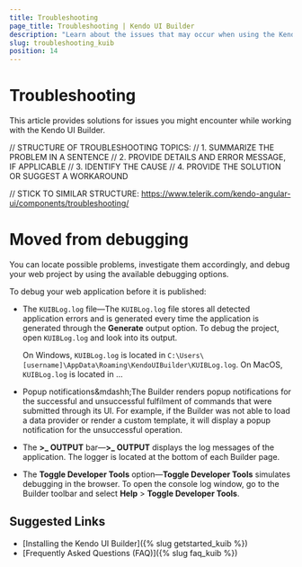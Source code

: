 ```yaml
---
title: Troubleshooting
page_title: Troubleshooting | Kendo UI Builder
description: "Learn about the issues that may occur when using the Kendo UI Builder tool for creating and managing Angular and AngularJS-based web applications."
slug: troubleshooting_kuib
position: 14
---
```


# Troubleshooting

This article provides solutions for issues you might encounter while working with the Kendo UI Builder.

// STRUCTURE OF TROUBLESHOOTING TOPICS:
// 1. SUMMARIZE THE PROBLEM IN A SENTENCE
// 2. PROVIDE DETAILS AND ERROR MESSAGE, IF APPLICABLE
// 3. IDENTIFY THE CAUSE
// 4. PROVIDE THE SOLUTION OR SUGGEST A WORKAROUND

// STICK TO SIMILAR STRUCTURE: https://www.telerik.com/kendo-angular-ui/components/troubleshooting/


# Moved from debugging

You can locate possible problems, investigate them accordingly, and debug your web project by using the available debugging options.

To debug your web application before it is published:

* The `KUIBLog.log` file&mdash;The `KUIBLog.log` file stores all detected application errors and is generated every time the application is generated through the **Generate** output option. To debug the project, open `KUIBLog.log` and look into its output.

    On Windows, `KUIBLog.log` is located in `C:\Users\[username]\AppData\Roaming\KendoUIBuilder\KUIBLog.log`.
    On MacOS, `KUIBLog.log` is located in ...

* Popup notifications&mdashh;The Builder renders popup notifications for the successful and unsuccessful fulfilment of commands that were submitted through its UI. For example, if the Builder was not able to load a data provider or render a custom template, it will display a popup notification for the unsuccessful operation.   
* The **>_ OUTPUT** bar&mdash;**>_ OUTPUT** displays the log messages of the application. The logger is located at the bottom of each Builder page.
* The **Toggle Developer Tools** option&mdash;**Toggle Developer Tools** simulates debugging in the browser. To open the console log window, go to the Builder toolbar and select **Help** > **Toggle Developer Tools**.



## Suggested Links

* [Installing the Kendo UI Builder]({% slug getstarted_kuib %})
* [Frequently Asked Questions (FAQ)]({% slug faq_kuib %})
